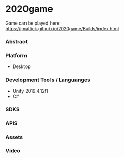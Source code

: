# 2020game

Game can be played here:
https://jmattick.github.io/2020game/Builds/index.html

### Abstract

### Platform

- Desktop

### Development Tools / Languanges

- Unity 2019.4.12f1
- C#

### SDKS

### APIS

### Assets

### Video

